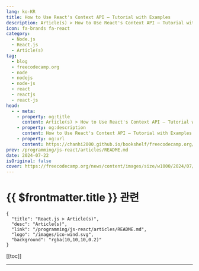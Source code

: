 ```yaml
---
lang: ko-KR
title: How to Use React's Context API – Tutorial with Examples
description: Article(s) > How to Use React's Context API – Tutorial with Examples
icon: fa-brands fa-react
category: 
  - Node.js
  - React.js
  - Article(s)
tag: 
  - blog
  - freecodecamp.org
  - node
  - nodejs
  - node-js
  - react
  - reactjs
  - react-js
head:
  - - meta:
    - property: og:title
      content: Article(s) > How to Use React's Context API – Tutorial with Examples
    - property: og:description
      content: How to Use React's Context API – Tutorial with Examples
    - property: og:url
      content: https://chanhi2000.github.io/bookshelf/freecodecamp.org/react-context-api-tutorial-examples.html
prev: /programming/js-react/articles/README.md
date: 2024-07-22
isOriginal: false
cover: https://freecodecamp.org/news/content/images/size/w1000/2024/07/React.png
---
```


# {{ $frontmatter.title }} 관련

```component VPCard
{
  "title": "React.js > Article(s)",
  "desc": "Article(s)",
  "link": "/programming/js-react/articles/README.md",
  "logo": "/images/ico-wind.svg",
  "background": "rgba(10,10,10,0.2)"
}
```

[[toc]]

---

<SiteInfo
  name="How to Use React's Context API – Tutorial with Examples"
  desc="In React, data is typically passed down from parent to child via props. But this can lead to 'prop drilling' – where we have to pass props down through lots of components to get them where they're needed. Also, some props (for example, the current authenticated user, UI theme, or..."
  url="https://freecodecamp.org/news/react-context-api-tutorial-examples/"
  logo="https://cdn.freecodecamp.org/universal/favicons/favicon.ico"
  preview="https://freecodecamp.org/news/content/images/size/w1000/2024/07/React.png"/>

<!-- TODO: 작성 -->

